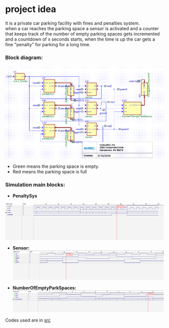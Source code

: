 # project idea
It is a private car parking facility with fines and penalties system.\
when a car reaches the parking space a sensor is activated and a counter that keeps track of the number of empty parking spaces gets incremented and a countdown of x seconds starts,
when the time is up the car gets a fine "penalty" for parking for a long time.

### Block diagram:
![](Images/BlockD.png)
- Green means the parking space is empty.
- Red means the parking space is full

### Simulation main blocks:
- **PenaltySys**

![](Images/penaltySys.png)

- **Sensor:**
![](Images/sensor.png)

- **NumberOfEmptyParkSpaces:**
![](Images/numOfParkedCars.png)

Codes used are in [src](https://github.com/FaisalAlshammari/Digital_Logic_Design/tree/main/PrivateCarParkingFacility/src)



